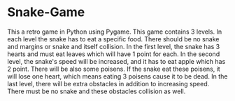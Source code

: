 # Snake-Game
This a retro game in Python using Pygame.
This game contains 3 levels. In each level the snake has to eat a specific food. There should be no snake and margins or snake and itself collision. 
In the first level, the snake has 3 hearts and must eat leaves which will have 1 point for each.
In the second level, the snake's speed will be increased, and it has to eat apple which has 2 point. 
There will be also some poisens. If the snake eat these poisens, it will lose one heart, which means eating 3 poisens cause it to be dead. 
In the last level, there will be extra obstacles in addition to increasing speed. There must be no snake and these obstacles collision as well.
